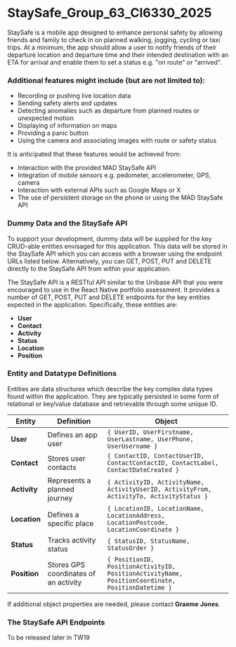 # StaySafe_Group_63_CI6330_2025
StaySafe is a mobile app designed to enhance personal safety by allowing friends and family to check in on planned walking, jogging, cycling or taxi trips. At a minimum, the app should allow a user to notify friends of their departure location and departure time and their intended destination with an ETA for arrival and enable them to set a status e.g. "on route" or "arrived".

### Additional features might include (but are not limited to):
- Recording or pushing live location data
- Sending safety alerts and updates
- Detecting anomalies such as departure from planned routes or unexpected motion
- Displaying of information on maps
- Providing a panic button
- Using the camera and associating images with route or safety status

It is anticipated that these features would be achieved from:
- Interaction with the provided MAD StaySafe API
- Integration of mobile sensors e.g. pedometer, accelerometer, GPS, camera
- Interaction with external APIs such as Google Maps or X
- The use of persistent storage on the phone or using the MAD StaySafe API

### Dummy Data and the StaySafe API
To support your development, dummy data will be supplied for the key CRUD-able entities envisaged for this application. This data will be stored in the StaySafe API which you can access with a browser using the endpoint URLs listed below. Alternatively, you can GET, POST, PUT and DELETE directly to the StaySafe API from within your application.

The StaySafe API is a RESTful API similar to the Unibase API that you were encouraged to use in the React Native portfolio assessment. It provides a number of GET, POST, PUT and DELETE endpoints for the key entities expected in the application. Specifically, these entities are:
- **User**
- **Contact**
- **Activity**
- **Status**
- **Location**
- **Position**

### Entity and Datatype Definitions
Entities are data structures which describe the key complex data types found within the application. They are typically persisted in some form of relational or key/value database and retrievable through some unique ID.

| Entity   | Definition | Object |
|----------|------------|--------|
| **User** | Defines an app user | `{ UserID, UserFirstname, UserLastname, UserPhone, UserUsername }` |
| **Contact** | Stores user contacts | `{ ContactID, ContactUserID, ContactContactID, ContactLabel, ContactDateCreated }` |
| **Activity** | Represents a planned journey | `{ ActivityID, ActivityName, ActivityUserID, ActivityFrom, ActivityTo, ActivityStatus }` |
| **Location** | Defines a specific place | `{ LocationID, LocationName, LocationAddress, LocationPostcode, LocationCoordinate }` |
| **Status** | Tracks activity status | `{ StatusID, StatusName, StatusOrder }` |
| **Position** | Stores GPS coordinates of an activity | `{ PositionID, PositionActivityID, PositionActivityName, PositionCoordinate, PositionDatetime }` |

If additional object properties are needed, please contact **Graeme Jones**.

### The StaySafe API Endpoints
To be released later in TW19 
